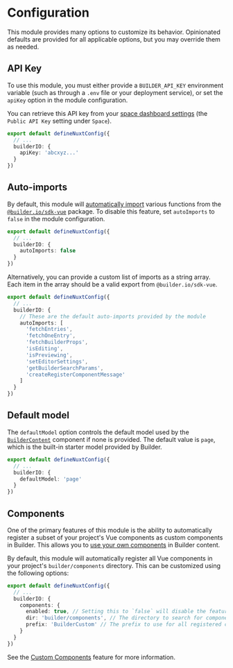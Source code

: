# Configuration

This module provides many options to customize its behavior. Opinionated defaults are provided for all applicable options,
but you may override them as needed.

## API Key

To use this module, you must either provide a `BUILDER_API_KEY` environment variable (such as through a `.env` file or
your deployment service), or set the `apiKey` option in the module configuration.

You can retrieve this API key from your [space dashboard settings](https://builder.io/account/space)
(the `Public API Key` setting under `Space`).

```ts
export default defineNuxtConfig({
  // ...
  builderIO: {
    apiKey: 'abcxyz...'
  }
})
```

## Auto-imports

By default, this module will [automatically import](https://nuxt.com/docs/guide/concepts/auto-imports) various functions
from the
[`@builder.io/sdk-vue`](https://npmjs.com/package/@builder.io/sdk-vue) package. To disable this feature,
set `autoImports` to `false` in the module configuration.

```ts
export default defineNuxtConfig({
  // ...
  builderIO: {
    autoImports: false
  }
})
```

Alternatively, you can provide a custom list of imports as a string array. Each item in the array should be a valid
export from `@builder.io/sdk-vue`.

```ts
export default defineNuxtConfig({
  // ...
  builderIO: {
    // These are the default auto-imports provided by the module
    autoImports: [
      'fetchEntries',
      'fetchOneEntry',
      'fetchBuilderProps',
      'isEditing',
      'isPreviewing',
      'setEditorSettings',
      'getBuilderSearchParams',
      'createRegisterComponentMessage'
    ]
  }
})
```

## Default model

The `defaultModel` option controls the default model used by the [`BuilderContent`](/components/builder-content)
component if none is provided. The default value is `page`, which is the built-in starter model provided by Builder.

```ts
export default defineNuxtConfig({
  // ...
  builderIO: {
    defaultModel: 'page'
  }
})
```

## Components

One of the primary features of this module is the ability to automatically register a subset of your project's
Vue components as custom components in Builder. This allows you to
[use your own components](https://www.builder.io/c/docs/custom-components-intro)
in Builder content.

By default, this module will automatically register all Vue components in your project's `builder/components` directory.
This can be customized using the following options:

```ts
export default defineNuxtConfig({
  // ...
  builderIO: {
    components: {
      enabled: true, // Setting this to `false` will disable the feature entirely
      dir: 'builder/components', // The directory to search for components in
      prefix: 'BuilderCustom' // The prefix to use for all registered components; this is only used internally
    }
  }
})
```

See the [Custom Components](/features/components) feature for more information.
